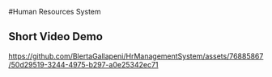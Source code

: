 #Human Resources System
## Short Video Demo
https://github.com/BlertaGallapeni/HrManagementSystem/assets/76885867/50d29519-3244-4975-b297-a0e25342ec71

